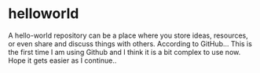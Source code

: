 # helloworld
A hello-world repository can be a place where you store ideas, resources, or even share and discuss things with others. According to GitHub...
This is the first time I am using Github and I think it is a bit complex to use now. Hope it gets easier as I continue..
